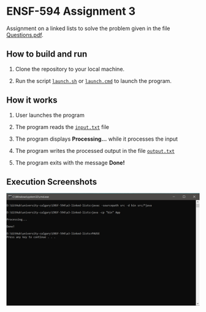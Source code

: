 # ENSF-594 Assignment 3

Assignment on a linked lists to solve the problem given in the file [Questions.pdf](Questions.pdf).

## How to build and run

1. Clone the repository to your local machine.

2. Run the script [`launch.sh`](launch.sh) or [`launch.cmd`](launch.cmd) to launch the program.

## How it works

1. User launches the program

2. The program reads the [`input.txt`](input.txt) file

3. The program displays <b>Processing...</b> while it processes the input

4. The program writes the processed output in the file [`output.txt`](output.txt)

5. The program exits with the message <b>Done!</b>

## Execution Screenshots

![Screenshot](Screenshots/pic1.png)
